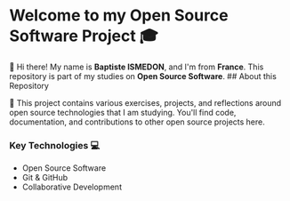 # Welcome to my Open Source Software Project 🎓
👋 Hi there! My name is **Baptiste ISMEDON**, and I'm from **France**.
This repository is part of my studies on **Open Source Software**. ## About this Repository 

📂 This project contains various exercises, projects, and reflections around open source technologies that I am studying. You'll find code, documentation, and contributions to other open source projects here. 

### Key Technologies 💻
- Open Source Software 
- Git & GitHub 
- Collaborative Development
